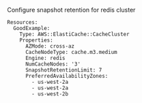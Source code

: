
Configure snapshot retention for redis cluster

```yaml---
Resources:
  GoodExample:
    Type: AWS::ElastiCache::CacheCluster
    Properties:
      AZMode: cross-az
      CacheNodeType: cache.m3.medium
      Engine: redis
      NumCacheNodes: '3'
      SnapshotRetentionLimit: 7
      PreferredAvailabilityZones:
        - us-west-2a
        - us-west-2a
        - us-west-2b 

```


